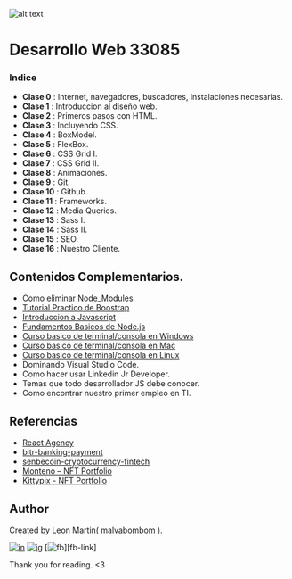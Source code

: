 ![alt text](https://github.com/malvabombom/desarrollo-web-37690/blob/main/source/wd3769.png)

# Desarrollo Web 33085



### Indice
* **Clase 0** : Internet, navegadores, buscadores, instalaciones necesarias.
* **Clase 1** : Introduccion al diseño web.
* **Clase 2** : Primeros pasos con HTML.
* **Clase 3** : Incluyendo CSS.
* **Clase 4** : BoxModel.
* **Clase 5** : FlexBox.
* **Clase 6** : CSS Grid I.
* **Clase 7** : CSS Grid II.
* **Clase 8** : Animaciones.
* **Clase 9** : Git.
* **Clase 10** : Github.
* **Clase 11** : Frameworks.
* **Clase 12** : Media Queries.
* **Clase 13** : Sass I.
* **Clase 14** : Sass II.
* **Clase 15** : SEO.
* **Clase 16** : Nuestro Cliente.

## Contenidos Complementarios.

* [Como eliminar Node_Modules]()
* [Tutorial Practico de Boostrap]()
* [Introduccion a Javascript]()
* [Fundamentos Basicos de Node.js]()
* [Curso basico de terminal/consola en Windows]()
* [Curso basico de terminal/consola en Mac]()
* [Curso basico de terminal/consola en Linux]()
* Dominando Visual Studio Code.
* Como hacer usar Linkedin Jr Developer.
* Temas que todo desarrollador JS debe conocer.
* Como encontrar nuestro primer empleo en TI.

## Referencias

* [React Agency](http://preview.themeforest.net/item/trydo-creative-agency-react-template/full_screen_preview/25457315?_ga=2.214693783.1639775254.1650238623-1258484987.1650238623)
* [bitr-banking-payment](https://preview.themeforest.net/item/bitr-banking-payment-processing-html-template/full_screen_preview/36366594?_ga=2.214693783.1639775254.1650238623-1258484987.1650238623)
* [senbecoin-cryptocurrency-fintech](https://preview.themeforest.net/item/senbecoin-cryptocurrency-fintech-elementor-template-kit/full_screen_preview/34884414?_ga=2.55308331.1639775254.1650238623-1258484987.1650238623)
* [Monteno – NFT Portfolio](https://preview.themeforest.net/item/monteno-nft-portfolio-html-template/full_screen_preview/36363710?_ga=2.209317906.1639775254.1650238623-1258484987.1650238623)
* [Kittypix - NFT Portfolio](https://preview.themeforest.net/item/kittypix-nft-portfolio-elementor-template-kit/full_screen_preview/36272093?_ga=2.42178469.1639775254.1650238623-1258484987.1650238623)

## Author

Created by Leon Martin( [malvabombom](https://github.com/malvabombom) ).

[![in]][in-link] [![ig]][ig-link] [![fb]][fb-link]

Thank you for reading. <3


[es]: https://img.shields.io/badge/README-Español-red
[ny]: https://api.netlify.com/api/v1/badges/96b2ac8e-9256-4e8c-a504-b8a8c8f247d8/deploy-status
[css3]: https://img.shields.io/badge/CSS3-1572B6?style=for-the-badge&logo=css3&logoColor=white
[html5]: https://img.shields.io/badge/HTML5-E34F26?style=for-the-badge&logo=html5&logoColor=white
[js]: https://img.shields.io/badge/JavaScript-323330?style=for-the-badge&logo=javascript&logoColor=F7DF1E
[vsc]: https://img.shields.io/badge/VSCode-0078D4?style=flat-square&logo=visual%20studio%20code&logoColor=white
[git]: https://img.shields.io/badge/GIT-E44C30?style=flat-square&logo=git&logoColor=white
[ps]: https://img.shields.io/badge/Adobe%20Photoshop-31A8FF?style=flat-square&logo=Adobe%20Photoshop&logoColor=white
[ai]: https://img.shields.io/badge/Adobe%20Illustrator-FF9A00?style=flat-square&logo=adobe%20illustrator&logoColor=white
[fg]: https://img.shields.io/badge/Figma-F24E1E?style=flat-square&logo=figma&logoColor=white
[in]: https://img.shields.io/badge/LinkedIn-0077B5?style=flat-square&logo=linkedin&logoColor=white
[ig]: https://img.shields.io/badge/Instagram-E4405F?style=flat-square&logo=instagram&logoColor=white
[fb]: https://img.shields.io/badge/Facebook-1877F2?style=flat-square&logo=facebook&logoColor=white
[tt]: https://img.shields.io/badge/tiktok-000000?style=flat-square&logo=tiktok&logoColor=white

[as]: https://asgardesculturas.netlify.app
[ny-link]: https://app.netlify.com/sites/asgardesculturas/deploys 
[sass]: https://sass-lang.com
[btsp]: https://getbootstrap.com
[msry]: https://masonry.desandro.com
[imgl]: https://imagesloaded.desandro.com
[in-link]: https://www.linkedin.com/in/martin-manriquez-899877177/
[ig-link]: https://www.instagram.com/malvabombom/
[tt-link]: https://www.tiktok.com/@malvabombom
